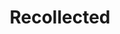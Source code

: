 ---
layout: project
title:  "Recollected"
categories: projects
slug: recollected
order: 9
show: true
website: "https://recollected.github.io"
description: >-
    <p>Stories about things it would hurt to lose.</p>
    <p>Photos by <a href="https://www.instagram.com/andygoddamnedsilva/">Andy Silva</a>.</p>
media: [{image: "recollected/recollected-1.png", link: "https://recollected.github.io/"}, 
{image: "recollected/recollected-2.png", link: "https://recollected.github.io/"}]
tags: 
    - pm
---